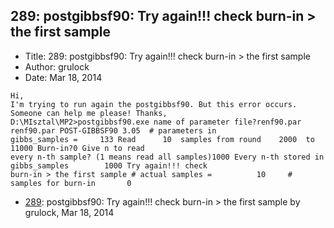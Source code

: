 ## 289: postgibbsf90: Try again!!! check burn-in > the first sample

- Title: 289: postgibbsf90: Try again!!! check burn-in > the first sample
- Author: grulock
- Date: Mar 18, 2014
```
Hi,
I'm trying to run again the postgibbsf90. But this error occurs. Someone can help me please! Thanks,
D:\MIsztal\MP2>postgibbsf90.exe name of parameter file?renf90.par renf90.par POST-GIBBSF90 3.05  # parameters in
gibbs_samples = 	133 Read	  10  samples from round	2000  to       11000 Burn-in?0 Give n to read
every n-th sample? (1 means read all samples)1000 Every n-th stored in gibbs_samples	    1000 Try again!!! check
burn-in > the first sample # actual samples =	       10     # samples for burn-in	      0
```

- [289](0289.md): postgibbsf90: Try again!!! check burn-in &gt; the first sample by grulock, Mar 18, 2014
